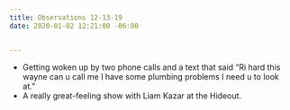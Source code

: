 ```yaml
---
title: Observations 12-13-19
date: 2020-01-02 12:21:00 -06:00


---
```


- Getting woken up by two phone calls and a text that said “Ri hard this wayne can u call me I have some plumbing problems I need u to look at.”
- A really great-feeling show with Liam Kazar at the Hideout.